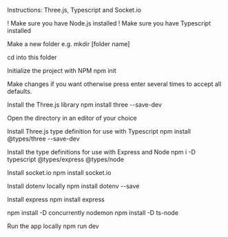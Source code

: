 Instructions:
Three.js, Typescript and Socket.io

! Make sure you have Node.js installed
! Make sure you have Typescript installed

Make a new folder e.g. 
mkdir [folder name]

cd into this folder

Initialize the project with NPM
npm init

Make changes if you want otherwise press enter several times to accept all defaults.

Install the Three.js library
npm install three --save-dev

Open the directory in an editor of your choice

Install Three.js type definition for use with Typescript
npm install @types/three --save-dev

Install the type definitions for use with Express and Node
npm i -D typescript @types/express @types/node

Install socket.io
npm install socket.io

Install dotenv locally
npm install dotenv --save

Install express
npm install express

npm install -D concurrently nodemon
npm install -D ts-node

Run the app locally
npm run dev